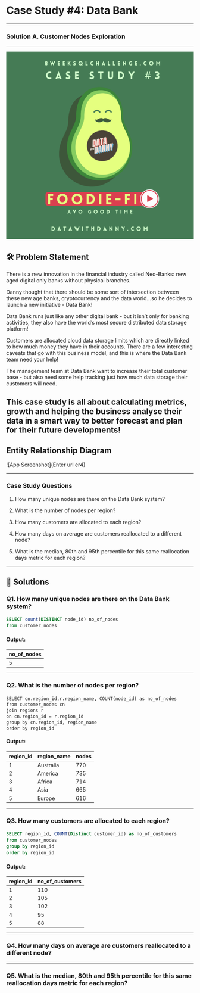 
# Case Study #4: Data Bank

----
### Solution A. Customer Nodes Exploration
----

![App Screenshot](https://raw.githubusercontent.com/Akhand-p-singh/8-Week-SQL-Challenge/master/Images/Case%20Study%203.png)


## 🛠️ Problem Statement

There is a new innovation in the financial industry called Neo-Banks: new aged digital only banks without physical branches.

Danny thought that there should be some sort of intersection between these new age banks, cryptocurrency and the data world…so he decides to launch a new initiative - Data Bank!

Data Bank runs just like any other digital bank - but it isn’t only for banking activities, they also have the world’s most secure distributed data storage platform!

Customers are allocated cloud data storage limits which are directly linked to how much money they have in their accounts. There are a few interesting caveats that go with this business model, and this is where the Data Bank team need your help!

The management team at Data Bank want to increase their total customer base - but also need some help tracking just how much data storage their customers will need.

This case study is all about calculating metrics, growth and helping the business analyse their data in a smart way to better forecast and plan for their future developments!
---

## Entity Relationship Diagram

![App Screenshot](Enter url er4)

---

### Case Study Questions

1. How many unique nodes are there on the Data Bank system?

2. What is the number of nodes per region?

3. How many customers are allocated to each region?

4. How many days on average are customers reallocated to a different node?

5. What is the median, 80th and 95th percentile for this same reallocation days metric for each region?

---
## 🚀 Solutions

### **Q1. How many unique nodes are there on the Data Bank system?**

```sql
SELECT count(DISTINCT node_id) no_of_nodes
from customer_nodes
```
#### Output:
| no_of_nodes  |
|--------------|
| 5            |

---

### **Q2. What is the number of nodes per region?**

```
SELECT cn.region_id,r.region_name, COUNT(node_id) as no_of_nodes
from customer_nodes cn
join regions r
on cn.region_id = r.region_id
group by cn.region_id, region_name
order by region_id

```
#### Output:
| region_id | region_name | nodes  |
|-----------|-------------|--------|
| 1         | Australia   | 770    |
| 2         | America     | 735    |
| 3         | Africa      | 714    |
| 4         | Asia        | 665    |
| 5         | Europe      | 616    |

---
### **Q3. How many customers are allocated to each region?**

```SQL
SELECT region_id, COUNT(Distinct customer_id) as no_of_customers
from customer_nodes
group by region_id
order by region_id
```

#### Output:
| region_id |no_of_customers  |
|-----------|---------------- |
| 1         |110              |
| 2         |105              |
| 3         |102              |
| 4         |95               |
| 5         |88               |

---
### **Q4. How many days on average are customers reallocated to a different node?**


---

### **Q5. What is the median, 80th and 95th percentile for this same reallocation days metric for each region?**
